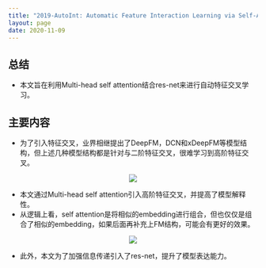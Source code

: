 ```yaml
---
title: "2019-AutoInt: Automatic Feature Interaction Learning via Self-Attentive Neural Networks"
layout: page
date: 2020-11-09
---
```


## 总结

- 本文旨在利用Multi-head self attention结合res-net来进行自动特征交叉学习。

## 主要内容

- 为了引入特征交叉，业界相继提出了DeepFM，DCN和xDeepFM等模型结构，但上述几种模型结构都是针对与二阶特征交叉，很难学习到高阶特征交叉。
<div style="text-align: center"><img src="/wiki/attach/images/AutoInt-01.png" style="max-width:700px"></div>

- 本文通过Multi-head self attention引入高阶特征交叉，并提高了模型解释性。
- 从逻辑上看，self attention是将相似的embedding进行组合，但也仅仅是组合了相似的embedding，如果后面再补充上FM结构，可能会有更好的效果。
<div style="text-align: center"><img src="/wiki/attach/images/AutoInt-02.png" style="max-width:700px"></div>

- 此外，本文为了加强信息传递引入了res-net，提升了模型表达能力。